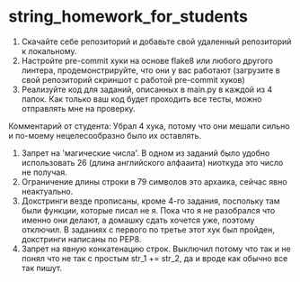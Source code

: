 # string_homework_for_students
1) Скачайте себе репозиторий и добавьте свой удаленный репозиторий к локальному.
2) Настройте pre-commit хуки на основе flake8 или любого другого линтера, продемонстрируйте, что они у вас работают (загрузите в свой репозиторий скриншот с работой pre-commit хуков)
3) Реализуйте код для заданий, описанных в main.py в каждой из 4 папок. Как только ваш код будет проходить все тесты, можно отправлять мне на проверку. 

Комментарий от студента:
Убрал 4 хука, потому что они мешали сильно и по-моему нецелесообразно было их оставлять.
1. Запрет на 'магические числа'. В одном из заданий было удобно использовать 26 (длина английского алфааита) 
ниоткуда это число не получая.
2. Ограничение длины строки в 79 символов это архаика, сейчас явно неактуально.
3. Докстринги везде прописаны, кроме 4-го задания, поспольку там были функции, которые писал не я. Пока что я не
разобрался что именно они делают, а домашку сдать хочется уже, поэтому отключил. В заданиях с первого по третье
этот хук был пройден, докстринги написаны по PEP8.
4. Запрет на явную конкатенацию строк. Выключил потому что так и не понял что не так с простым str_1 += str_2, да и
вроде как обычно все так пишут.